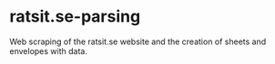 # ratsit.se-parsing
Web scraping of the ratsit.se website and the creation of sheets and envelopes with data.

